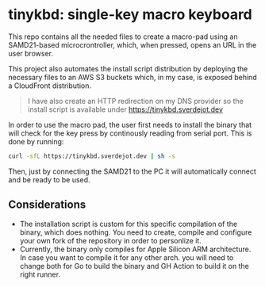 # tinykbd: single-key macro keyboard

This repo contains all the needed files to create a macro-pad using an SAMD21-based microcrontroller, which, when pressed, opens an URL in the user browser.

This project also automates the install script distribution by deploying the necessary files to an AWS S3 buckets which, in my case, is exposed behind a CloudFront distribution.

> I have also create an HTTP redirection on my DNS provider so the install script is available under https://tinykbd.sverdejot.dev

In order to use the macro pad, the user first needs to install the binary that will check for the key press by continously reading from serial port. This is done by running:

```bash
curl -sfL https://tinykbd.sverdejot.dev | sh -s
```

Then, just by connecting the SAMD21 to the PC it will automatically connect and be ready to be used.

## Considerations

* The installation script is custom for this specific compilation of the binary, which does nothing. You need to create, compile and configure your own fork of the repository in order to personlize it.
* Currently, the binary only compiles for Apple Silicon ARM architecture. In case you want to compile it for any other arch. you will need to change both for Go to build the binary and GH Action to build it on the right runner.
